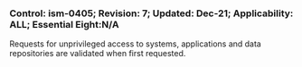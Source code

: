 ### Control: ism-0405; Revision: 7; Updated: Dec-21; Applicability: ALL; Essential Eight:N/A
<p>Requests for unprivileged access to systems, applications and data repositories are validated when first requested.</p>